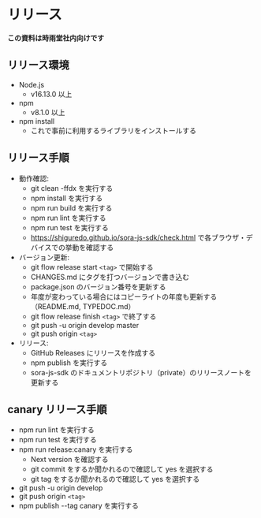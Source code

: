 # リリース

**この資料は時雨堂社内向けです**

## リリース環境

- Node.js
    - v16.13.0 以上
- npm
    - v8.1.0 以上
- npm install
    - これで事前に利用するライブラリをインストールする


## リリース手順

- 動作確認:
  - git clean -ffdx を実行する
  - npm install を実行する
  - npm run build を実行する
  - npm run lint を実行する
  - npm run test を実行する
  - https://shiguredo.github.io/sora-js-sdk/check.html で各ブラウザ・デバイスでの挙動を確認する
- バージョン更新:
  - git flow release start `<tag>` で開始する
  - CHANGES.md にタグを打つバージョンで書き込む
  - package.json のバージョン番号を更新する
  - 年度が変わっている場合にはコピーライトの年度も更新する（README.md, TYPEDOC.md）
  - git flow release finish `<tag>` で終了する
  - git push -u origin develop master
  - git push origin `<tag>`
- リリース:
  - GitHub Releases にリリースを作成する
  - npm publish を実行する
  - sora-js-sdk のドキュメントリポジトリ（private）のリリースノートを更新する

## canary リリース手順

- npm run lint を実行する
- npm run test を実行する
- npm run release:canary を実行する
    - Next version を確認する
    - git commit をするか聞かれるので確認して yes を選択する
    - git tag をするか聞かれるので確認して yes を選択する
- git push -u origin develop
- git push origin `<tag>`
- npm publish --tag canary を実行する
